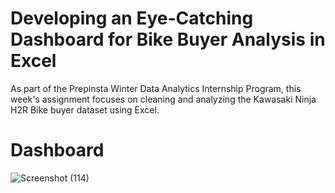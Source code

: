 # Developing an Eye-Catching Dashboard for Bike Buyer Analysis in Excel
As part of the Prepinsta Winter Data Analytics Internship Program, this week's assignment focuses on cleaning and analyzing the Kawasaki Ninja H2R Bike buyer dataset using Excel.

# Dashboard

![Screenshot (114)](https://github.com/rajesh9943/Preinsta_Winter_Data_Analytics_Internship_Assignment-1/assets/98160008/f9f3e24d-b51b-4f5b-b46b-b5deb34c3b41)
